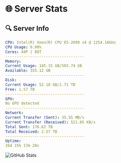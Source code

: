 # 🌐 Server Stats
## 🔍 Server Info
```yaml
CPU: Intel(R) Xeon(R) CPU E5-2699 v4 @ 1254.16GHz
CPU Usage: 0.90%
Cores: 44P | 88T
-----------------------------------
Memory:
Current Usage: 145.15 GB/503.74 GB
Available: 355.12 GB
-----------------------------------
Disk:
Current Usage: 52.16 GB/1.71 TB
Free: 1.57 TB
-----------------------------------
GPU:
No GPU detected
-----------------------------------
Network:
Current Transfer (Sent): 35.55 MB/s
Current Transfer (Received): 521.05 KB/s
Total Sent: 176.62 TB
Total Received: 2.57 TB
-----------------------------------
Uptime:
26d 15h 17m 28s
```
![GitHub Stats](https://img.shields.io/badge/Updated-2025-03-06_14:00:46-blue)